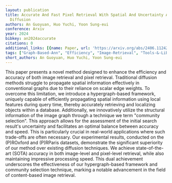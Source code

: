 ```yaml
---
layout: publication
title: Accurate And Fast Pixel Retrieval With Spatial And Uncertainty Aware Hypergraph
  Diffusion
authors: An Guoyuan, Huo Yuchi, Yoon Sung-eui
conference: Arxiv
year: 2024
bibkey: an2024accurate
citations: 0
additional_links: [{name: Paper, url: 'https://arxiv.org/abs/2406.11242'}]
tags: ["Graph-Based-Ann", "Efficiency", "Image-Retrieval", "Tools-&-Libraries", "Datasets"]
short_authors: An Guoyuan, Huo Yuchi, Yoon Sung-eui
---
```

This paper presents a novel method designed to enhance the efficiency and
accuracy of both image retrieval and pixel retrieval. Traditional diffusion
methods struggle to propagate spatial information effectively in conventional
graphs due to their reliance on scalar edge weights. To overcome this
limitation, we introduce a hypergraph-based framework, uniquely capable of
efficiently propagating spatial information using local features during query
time, thereby accurately retrieving and localizing objects within a database.
  Additionally, we innovatively utilize the structural information of the image
graph through a technique we term "community selection". This approach allows
for the assessment of the initial search result's uncertainty and facilitates
an optimal balance between accuracy and speed. This is particularly crucial in
real-world applications where such trade-offs are often necessary.
  Our experimental results, conducted on the (P)ROxford and (P)RParis datasets,
demonstrate the significant superiority of our method over existing diffusion
techniques. We achieve state-of-the-art (SOTA) accuracy in both image-level and
pixel-level retrieval, while also maintaining impressive processing speed. This
dual achievement underscores the effectiveness of our hypergraph-based
framework and community selection technique, marking a notable advancement in
the field of content-based image retrieval.